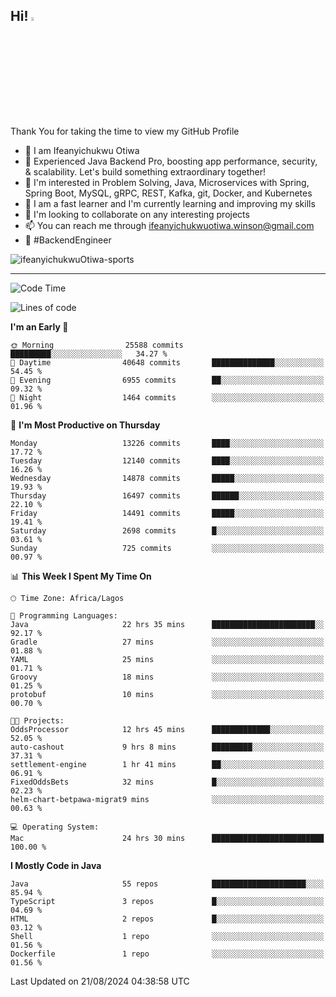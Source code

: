 <!-- BLOG-POST-LIST:START --><!-- BLOG-POST-LIST:END -->

## Hi! <img src="https://media.giphy.com/media/hvRJCLFzcasrR4ia7z/giphy.gif" width="4%"> 

Thank You for taking the time to view my GitHub Profile

- 👋 I am Ifeanyichukwu Otiwa
- 🚀 Experienced Java Backend Pro, boosting app performance, security, & scalability. Let's build something extraordinary together!
- 👀 I'm interested in Problem Solving, Java, Microservices with Spring, Spring Boot, MySQL, gRPC, REST, Kafka, git, Docker, and Kubernetes
- 🌱 I am a fast learner and I'm currently learning and improving my skills
- 💞️ I'm looking to collaborate on any interesting projects
- 📫 You can reach me through ifeanyichukwuotiwa.winson@gmail.com
- 🚀 #BackendEngineer

<p align="left" marginTop="10px"> <img src="https://komarev.com/ghpvc/?username=ifeanyichukwuOtiwa-sports&label=Profile%20views&color=0e75b6&style=for-the-badge" alt="ifeanyichukwuOtiwa-sports" /> </p>

***

<!--START_SECTION:waka-->
![Code Time](http://img.shields.io/badge/Code%20Time-2%2C807%20hrs%2034%20mins-blue)

![Lines of code](https://img.shields.io/badge/From%20Hello%20World%20I%27ve%20Written-17.8%20million%20lines%20of%20code-blue)

**I'm an Early 🐤** 

```text
🌞 Morning                25588 commits       █████████░░░░░░░░░░░░░░░░   34.27 % 
🌆 Daytime                40648 commits       ██████████████░░░░░░░░░░░   54.45 % 
🌃 Evening                6955 commits        ██░░░░░░░░░░░░░░░░░░░░░░░   09.32 % 
🌙 Night                  1464 commits        ░░░░░░░░░░░░░░░░░░░░░░░░░   01.96 % 
```
📅 **I'm Most Productive on Thursday** 

```text
Monday                   13226 commits       ████░░░░░░░░░░░░░░░░░░░░░   17.72 % 
Tuesday                  12140 commits       ████░░░░░░░░░░░░░░░░░░░░░   16.26 % 
Wednesday                14878 commits       █████░░░░░░░░░░░░░░░░░░░░   19.93 % 
Thursday                 16497 commits       ██████░░░░░░░░░░░░░░░░░░░   22.10 % 
Friday                   14491 commits       █████░░░░░░░░░░░░░░░░░░░░   19.41 % 
Saturday                 2698 commits        █░░░░░░░░░░░░░░░░░░░░░░░░   03.61 % 
Sunday                   725 commits         ░░░░░░░░░░░░░░░░░░░░░░░░░   00.97 % 
```


📊 **This Week I Spent My Time On** 

```text
🕑︎ Time Zone: Africa/Lagos

💬 Programming Languages: 
Java                     22 hrs 35 mins      ███████████████████████░░   92.17 % 
Gradle                   27 mins             ░░░░░░░░░░░░░░░░░░░░░░░░░   01.88 % 
YAML                     25 mins             ░░░░░░░░░░░░░░░░░░░░░░░░░   01.71 % 
Groovy                   18 mins             ░░░░░░░░░░░░░░░░░░░░░░░░░   01.25 % 
protobuf                 10 mins             ░░░░░░░░░░░░░░░░░░░░░░░░░   00.70 % 

🐱‍💻 Projects: 
OddsProcessor            12 hrs 45 mins      █████████████░░░░░░░░░░░░   52.05 % 
auto-cashout             9 hrs 8 mins        █████████░░░░░░░░░░░░░░░░   37.31 % 
settlement-engine        1 hr 41 mins        ██░░░░░░░░░░░░░░░░░░░░░░░   06.91 % 
FixedOddsBets            32 mins             █░░░░░░░░░░░░░░░░░░░░░░░░   02.23 % 
helm-chart-betpawa-migrat9 mins              ░░░░░░░░░░░░░░░░░░░░░░░░░   00.63 % 

💻 Operating System: 
Mac                      24 hrs 30 mins      █████████████████████████   100.00 % 
```

**I Mostly Code in Java** 

```text
Java                     55 repos            █████████████████████░░░░   85.94 % 
TypeScript               3 repos             █░░░░░░░░░░░░░░░░░░░░░░░░   04.69 % 
HTML                     2 repos             █░░░░░░░░░░░░░░░░░░░░░░░░   03.12 % 
Shell                    1 repo              ░░░░░░░░░░░░░░░░░░░░░░░░░   01.56 % 
Dockerfile               1 repo              ░░░░░░░░░░░░░░░░░░░░░░░░░   01.56 % 
```




 Last Updated on 21/08/2024 04:38:58 UTC
<!--END_SECTION:waka-->

<!--
<p align="center">
![trophy](https://github-profile-trophy.vercel.app/?username=ifeanyichukwuOtiwa-sports&theme=onedark) (https://github.com/ryo-ma/github-profile-trophy)
</p>
-->

<!---
ifeanyi-otiwa/ifeanyi-otiwa is a ✨ special ✨ repository because its `README.md` (this file) appears on your GitHub profile.
You can click the Preview link to take a look at your changes.
--->

